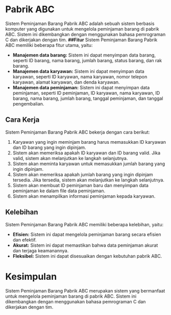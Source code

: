 # **Pabrik ABC**
Sistem Peminjaman Barang Pabrik ABC adalah sebuah sistem berbasis komputer yang digunakan untuk mengelola peminjaman barang di pabrik ABC. Sistem ini dikembangkan dengan menggunakan bahasa pemrograman C dan dikerjakan dengan tim.
**##Fitur**
Sistem Peminjaman Barang Pabrik ABC memiliki beberapa fitur utama, yaitu:
* **Manajemen data barang:** Sistem ini dapat menyimpan data barang, seperti ID barang, nama barang, jumlah barang, status barang, dan rak barang.
* **Manajemen data karyawan:** Sistem ini dapat menyimpan data karyawan, seperti ID karyawan, nama karyawan, nomor telepon karyawan, alamat karyawan, dan denda karyawan.
* **Manajemen data peminjaman:** Sistem ini dapat menyimpan data peminjaman, seperti ID peminjaman, ID karyawan, nama karyawan, ID barang, nama barang, jumlah barang, tanggal peminjaman, dan tanggal pengembalian.

## **Cara Kerja**

Sistem Peminjaman Barang Pabrik ABC bekerja dengan cara berikut:

1. Karyawan yang ingin meminjam barang harus memasukkan ID karyawan dan ID barang yang ingin dipinjam.
2. Sistem akan memeriksa apakah ID karyawan dan ID barang valid. Jika valid, sistem akan melanjutkan ke langkah selanjutnya.
3. Sistem akan meminta karyawan untuk memasukkan jumlah barang yang ingin dipinjam.
4. Sistem akan memeriksa apakah jumlah barang yang ingin dipinjam tersedia. Jika tersedia, sistem akan melanjutkan ke langkah selanjutnya.
5. Sistem akan membuat ID peminjaman baru dan menyimpan data peminjaman ke dalam file data peminjaman.
6. Sistem akan menampilkan informasi peminjaman kepada karyawan.

## **Kelebihan**

Sistem Peminjaman Barang Pabrik ABC memiliki beberapa kelebihan, yaitu:

* **Efisien:** Sistem ini dapat mengelola peminjaman barang secara efisien dan efektif.
* **Akurat:** Sistem ini dapat memastikan bahwa data peminjaman akurat dan terjaga keamanannya.
* **Fleksibel:** Sistem ini dapat disesuaikan dengan kebutuhan pabrik ABC.

# **Kesimpulan**

Sistem Peminjaman Barang Pabrik ABC merupakan sistem yang bermanfaat untuk mengelola peminjaman barang di pabrik ABC. Sistem ini dikembangkan dengan menggunakan bahasa pemrograman C dan dikerjakan dengan tim.
